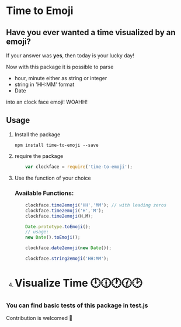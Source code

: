 # Time to Emoji

## Have you ever wanted a time visualized by an emoji? 
If your answer was **yes**, then today is your lucky day!

Now with this package it is possible to parse 
 - hour, minute either as string or integer
 - string in 'HH:MM' format
 - Date

into an clock face emoji! WOAHH!

## Usage

1. Install the package

    `npm install time-to-emoji --save`
1. require the package
    ```js
        var clockface = require('time-to-emoji');
    ```

1. Use the function of your choice

     ### Available Functions:
    ```js
        clockface.time2emoji('HH','MM'); // with leading zeros
        clockface.time2emoji('H','M');
        clockface.time2emoji(H,M);

        Date.prototype.toEmoji();
        // usage:
        new Date().toEmoji();

        clockface.date2emoji(new Date());

        clockface.string2emoji('HH:MM');
    ```
1. # Visualize Time 🕛🕧🕐🕜🕑


### You can find basic tests of this package in **test.js**

Contribution is welcomed 👐